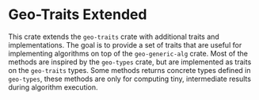 # Geo-Traits Extended

This crate extends the `geo-traits` crate with additional traits and
implementations. The goal is to provide a set of traits that are useful for
implementing algorithms on top of the `geo-generic-alg` crate. Most of the methods are
inspired by the `geo-types` crate, but are implemented as traits on the
`geo-traits` types. Some methods returns concrete types defined in `geo-types`,
these methods are only for computing tiny, intermediate results during
algorithm execution.
